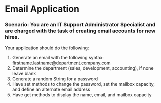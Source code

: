 # Email Application

### Scenario: You are an IT Support Administrator Specialist and are charged with the task of creating email accounts for new hires.

Your application should do the following:

1. Generate an email with the following syntax: firstname.lastname@department.company.com
2. Determine the department (sales, development, accounting), if none leave blank
3. Generate a random String for a password
4. Have set methods to change the password, set the mailbox capacity, and define an alternate email address
5. Have get methods to display the name, email, and mailbox capacity
